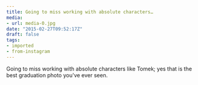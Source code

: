 ```yaml
---
title: Going to miss working with absolute characters…
media:
- url: media-0.jpg
date: "2015-02-27T09:52:17Z"
draft: false
tags:
- imported
- from-instagram
---
```

Going to miss working with absolute characters like Tomek; yes that is the best graduation photo you've ever seen.
